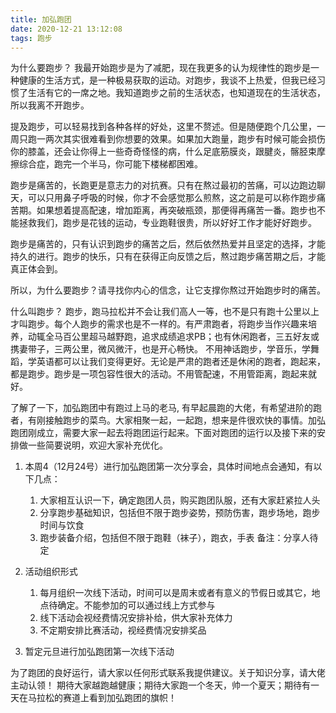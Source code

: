 ```yaml
---
title: 加弘跑团
date: 2020-12-21 13:12:08
tags: 跑步
---
```

为什么要跑步？
我最开始跑步是为了减肥，现在我更多的认为规律性的跑步是一种健康的生活方式，是一种极易获取的运动。对跑步，我谈不上热爱，但我已经习惯了生活有它的一席之地。我知道跑步之前的生活状态，也知道现在的生活状态，所以我离不开跑步。

提及跑步，可以轻易找到各种各样的好处，这里不赘述。但是随便跑个几公里，一周只跑一两次其实很难看到你想要的效果。如果加大跑量，跑步有时候可能会损伤你的膝盖，还会让你得上一些奇奇怪怪的病，什么足底筋膜炎，跟腱炎，髂胫束摩擦综合症，跑完一个半马，你可能下楼梯都困难。

跑步是痛苦的，长跑更是意志力的对抗赛。只有在熬过最初的苦痛，可以边跑边聊天，可以只用鼻子呼吸的时候，你才不会感觉那么煎熬，这之前是可以称作跑步痛苦期。如果想着提高配速，增加距离，再突破瓶颈，那便得再痛苦一番。跑步也不能拯救我们，跑步是花钱的运动，专业跑鞋很贵，所以好好工作才能好好跑步。

跑步是痛苦的，只有认识到跑步的痛苦之后，然后依然热爱并且坚定的选择，才能持久的进行。跑步的快乐，只有在获得正向反馈之后，熬过跑步痛苦期之后，才能真正体会到。

所以，为什么要跑步？请寻找你内心的信念，让它支撑你熬过开始跑步时的痛苦。

什么叫跑步？
跑步，跑马拉松并不会让我们高人一等，也不是只有跑十公里以上才叫跑步。每个人跑步的需求也是不一样的。有严肃跑者，将跑步当作兴趣来培养，动辄全马百公里超马越野跑，追求成绩追求PB；也有休闲跑者，三五好友或携妻带子，三两公里，微风微汗，也是开心畅快。
不用神话跑步，学音乐，学舞蹈，学英语都可以让我们变得更好。无论是严肃的跑者还是休闲的跑者，跑起来，都是跑步。跑步是一项包容性很大的活动。不用管配速，不用管距离，跑起来就好。

了解了一下，加弘跑团中有跑过上马的老马, 有早起晨跑的大佬，有希望进阶的跑者，有刚接触跑步的菜鸟。大家相聚一起，一起跑，想来是件很欢快的事情。加弘跑团刚成立，需要大家一起去将跑团运行起来。下面对跑团的运行以及接下来的安排做一些简要说明，欢迎大家补充优化。

1. 本周4（12月24号）进行加弘跑团第一次分享会，具体时间地点会通知，有以下几点：
    1. 大家相互认识一下，确定跑团人员，购买跑团队服，还有大家赶紧拉人头
    2. 分享跑步基础知识，包括但不限于跑步姿势，预防伤害，跑步场地，跑步时间与饮食
    3. 跑步装备介绍，包括但不限于跑鞋（袜子），跑衣，手表
    备注：分享人待定

2. 活动组织形式
    1. 每月组织一次线下活动，时间可以是周末或者有意义的节假日或其它，地点待确定。不能参加的可以通过线上方式参与
    2. 线下活动会视经费情况安排补给，供大家补充体力
    3. 不定期安排比赛活动，视经费情况安排奖品

3. 暂定元旦进行加弘跑团第一次线下活动

为了跑团的良好运行，请大家以任何形式联系我提供建议。关于知识分享，请大佬主动认领！
期待大家越跑越健康；期待大家跑一个冬天，帅一个夏天；期待有一天在马拉松的赛道上看到加弘跑团的旗帜！
